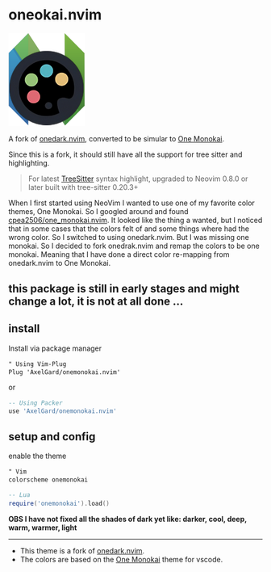# oneokai.nvim


<img src="./doc/noevim-onemonokai-icon.png" style="width:30%">


A fork of [onedark.nvim](https://github.com/navarasu/onedark.nvim), 
converted to be simular to [One Monokai](https://github.com/azemoh/vscode-one-monokai).

Since this is a fork, it should still have all the support for tree sitter and highlighting. 
> For latest [TreeSitter](https://github.com/nvim-treesitter/nvim-treesitter) syntax highlight, upgraded to Neovim 0.8.0 or later built with tree-sitter 0.20.3+


When I first started using NeoVim I wanted to use one of my favorite color themes, One Monokai. 
So I googled around and found [cpea2506/one_monokai.nvim](https://github.com/cpea2506/one_monokai.nvim). 
It looked like the thing a wanted, but I noticed that in some cases that the colors felt of and some things where had the wrong color. So I switched to using onedark.nvim. But I was missing one monokai. 
So I decided to fork onedrak.nvim and remap the colors to be one monokai. Meaning that I have done a direct color re-mapping from onedark.nvim to One Monokai.

## this package is still in early stages and might change a lot, it is not at all done ...

## install 
Install via package manager
```vim
" Using Vim-Plug
Plug 'AxelGard/onemonokai.nvim'
```
or
```lua
-- Using Packer
use 'AxelGard/onemonokai.nvim'
```

## setup and config 

enable the theme 
```vim
" Vim
colorscheme onemonokai
```

```lua
-- Lua
require('onemonokai').load()
```

**OBS I have not fixed all the shades of dark yet like: darker, cool, deep, warm, warmer, light**

---
* This theme is a fork of [onedark.nvim](https://github.com/navarasu/onedark.nvim).
* The colors are based on the [One Monokai](https://github.com/azemoh/vscode-one-monokai) theme for vscode.
